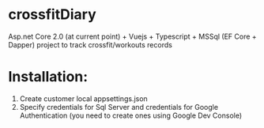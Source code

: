 # crossfitDiary
Asp.net Core 2.0 (at current point) + Vuejs + Typescript + MSSql (EF Core + Dapper) project to track crossfit/workouts records


# Installation:

1. Create customer local appsettings.json
2. Specify credentials for Sql Server and credentials for Google Authentication (you need to create ones using Google Dev Console)
